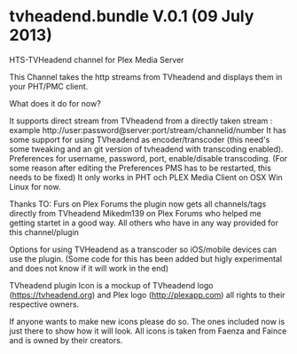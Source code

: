 tvheadend.bundle V.0.1 (09 July 2013)
================

HTS-TVHeadend channel for Plex Media Server

This Channel takes the http streams from TVheadend and displays them in your PHT/PMC client.

What does it do for now?

It supports direct stream from TVheadend from a directly taken stream : example http://user:password@server:port/stream/channelid/number
It has some support for using TVheadend as encoder/transcoder (this need's some tweaking and an git version of tvheadend with transcoding enabled).
Preferences for username, password, port, enable/disable transcoding. (For some reason after editing the Preferences PMS has to be restarted, this needs to be fixed)
It only works in PHT och PLEX Media Client on OSX Win Linux for now.

Thanks TO:
Furs on Plex Forums the plugin now gets all channels/tags directly from TVheadend
Mikedm139 on Plex Forums who helped me getting startet in a good way.
All others who have in any way provided for this channel/plugin


Options for using TVHeadend as a transcoder so iOS/mobile devices can use the plugin.
(Some code for this has been added but higly experimental and does not know if it will work in the end)

TVheadend plugin Icon is a  mockup of TVheadend logo (https://tvheadend.org) and Plex logo (http://plexapp.com) all rights to their respective owners.

If anyone wants to make new icons please do so.
The ones included now is just there to show how it will look.
All icons is taken from Faenza and Faince and is owned by their creators.
